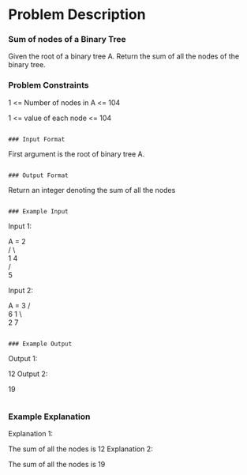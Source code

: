 # Problem Description

### Sum of nodes of a Binary Tree

Given the root of a binary tree A. Return the sum of all the nodes of the binary tree.

### Problem Constraints

1 <= Number of nodes in A <= 104

1 <= value of each node <= 104

```

### Input Format

```

First argument is the root of binary tree A.

```

### Output Format

```

Return an integer denoting the sum of all the nodes

```

### Example Input

```

Input 1:

A = 2  
 / \  
 1 4  
 /  
 5

Input 2:

A = 3
/ \
 6 1
\ \
 2 7

```

### Example Output

```

Output 1:

12
Output 2:

19

```

```

### Example Explanation

Explanation 1:

The sum of all the nodes is 12
Explanation 2:

The sum of all the nodes is 19

```

```
